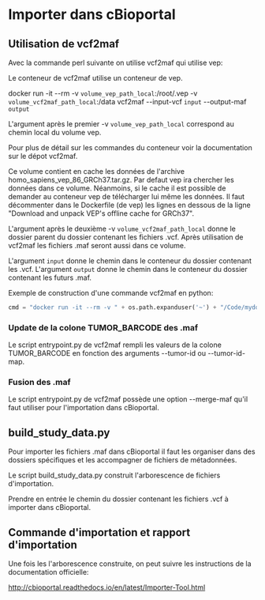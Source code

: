 # Importer dans cBioportal


## Utilisation de vcf2maf

Avec la commande perl suivante on utilise vcf2maf qui utilise vep:


Le conteneur de vcf2maf utilise un conteneur de vep.


docker run -it --rm -v `volume_vep_path_local`:/root/.vep -v `volume_vcf2maf_path_local`:/data vcf2maf --input-vcf `input` --output-maf `output`

L'argument après le premier -v `volume_vep_path_local` correspond au chemin local du volume vep.

Pour plus de détail sur les commandes du conteneur voir la documentation sur le dépot vcf2maf.


Ce volume contient en cache les données de l'archive homo_sapiens_vep_86_GRCh37.tar.gz. Par defaut vep ira chercher les données dans ce volume.
Néanmoins, si le cache il est possible de demander au conteneur vep de télécharger lui même les données.
Il faut décommenter dans le Dockerfile (de vep) les lignes en dessous de la ligne "Download and unpack VEP's offline cache for GRCh37".

L'argument après le deuxième -v `volume_vcf2maf_path_local` donne le dossier parent du dossier contenant les fichiers .vcf. Après utilisation de vcf2maf les fichiers .maf seront aussi dans ce volume.

L'argument `input` donne le chemin dans le conteneur du dossier contenant les .vcf.
L'argument `output` donne le chemin dans le conteneur du dossier contenant les futurs .maf.


Exemple de construction d'une commande vcf2maf en python:

```python
cmd = "docker run -it --rm -v " + os.path.expanduser('~') + "/Code/mydockerbuild/vcf2maf/VEP_volume/cache/.vep:/root/.vep -v " + os.path.expanduser('~') + "/Code/mydockerbuild/vcf2maf/volume_data:/data vcf2maf --input-vcf " + os.path.join(os.sep, 'data', vcf_folder_name) + " -d --output-maf " + os.path.join(os.sep, 'data', 'temp_maf_dir')
```

### Update de la colone TUMOR_BARCODE des .maf

Le script entrypoint.py de vcf2maf rempli les valeurs de la colone TUMOR_BARCODE en fonction des arguments
--tumor-id ou --tumor-id-map.


### Fusion des .maf

Le script entrypoint.py de vcf2maf possède une option --merge-maf qu'il faut utiliser pour l'importation
dans cBioportal.


## build_study_data.py

Pour importer les fichiers .maf dans cBioportal il faut les organiser dans des dossiers spécifiques et les accompagner de fichiers de métadonnées.

Le script build_study_data.py construit l'arborescence de fichiers d'importation.

Prendre en entrée le chemin du dossier contenant les fichiers .vcf à importer dans cBioportal.



## Commande d'importation et rapport d'importation


Une fois les l'arborescence construite, on peut suivre les instructions de la documentation officielle:

http://cbioportal.readthedocs.io/en/latest/Importer-Tool.html


